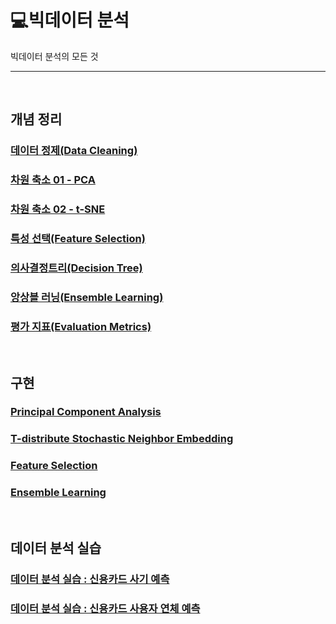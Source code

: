 # 💻빅데이터 분석

빅데이터 분석의 모든 것

---

<br>

## 개념 정리

### [데이터 정제(Data Cleaning)]()

### [차원 축소 01 - PCA]()

### [차원 축소 02 - t-SNE]()

### [특성 선택(Feature Selection)]()

### [의사결정트리(Decision Tree)]()

### [앙상블 러닝(Ensemble Learning)]()

### [평가 지표(Evaluation Metrics)]()

<br>

## 구현

### [Principal Component Analysis]()

### [T-distribute Stochastic Neighbor Embedding]()

### [Feature Selection]()

### [Ensemble Learning]()

<br>

## 데이터 분석 실습

### [데이터 분석 실습 : 신용카드 사기 예측]()

### [데이터 분석 실습 : 신용카드 사용자 연체 예측]()